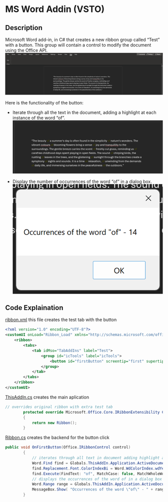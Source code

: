 # MS Word Addin (VSTO)


## Description
Microsoft Word add-in, in C# that creates a new ribbon group called “Test” with a button. This group will contain a control to modify the document using the Office API.
![](ribbon_group.png)

Here is the functionality of the button:
- Iterate through all the text in the document, adding a highlight at each instance of the word “of”.
![](highlighted.png)

- Display the number of occurrences of the word “of” in a dialog box.
![](occurrences.png)

## Code Explaination

[ribbon.xml](AddinTest/Ribbon.xml) 
this file creates the test tab with the button
```xml
<?xml version="1.0" encoding="UTF-8"?>
<customUI onLoad="Ribbon_Load" xmlns="http://schemas.microsoft.com/office/2006/01/customui">
    <ribbon>
        <tabs>
            <tab idMso="TabAddIns" label="Test">
                <group id="icTools" label="icTools">
                    <button id="firstButton" screentip="first" supertip="Iterate through all the text in the document, adding a highlight at each instance of the word &quot;of&quot;." onAction="OnFirstButton" label="First" size="large" />
                </group>
            </tab>
        </tabs>
    </ribbon>
</customUI>
```
[ThisAddIn.cs](AddInTest/ThisAddIn.cs) creates the main aplication 
```cs
// overrides original ribbon with extra test tab
        protected override Microsoft.Office.Core.IRibbonExtensibility CreateRibbonExtensibilityObject()
        {
            return new Ribbon();
        }
```
[Ribbon.cs](AddInTest/Ribbon.cs) creates the backend for the button click
```cs
public void OnFirstButton(Office.IRibbonControl control)
        {
            // iterates through all text in document adding highlight at each instance of the word "of"
            Word.Find find = Globals.ThisAddIn.Application.ActiveDocument.Content.Find;
            find.Replacement.Font.ColorIndexBi = Word.WdColorIndex.wdYellow;
            find.Execute(FindText: "of", MatchCase: false, MatchWholeWord: true, Replace: Word.WdReplace.wdReplaceAll);
            // displays the occurrences of the word of in a dialog box
            Word.Range range = Globals.ThisAddIn.Application.ActiveDocument.Range();
            MessageBox.Show( "Occurrences of the word \"of\" - " + range.Text.Split(' ').Count( word => word.Equals("of") ) );
        }
```